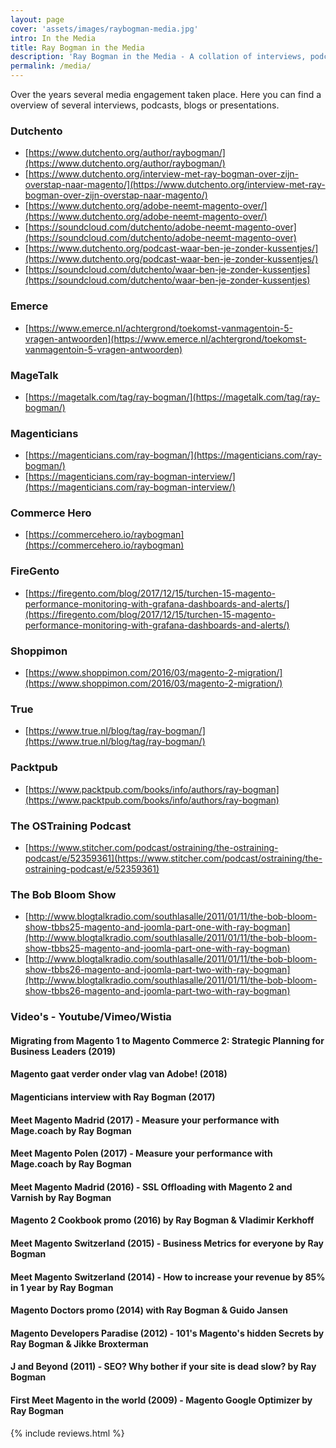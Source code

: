 ```yaml
---
layout: page
cover: 'assets/images/raybogman-media.jpg'
intro: In the Media
title: Ray Bogman in the Media
description: 'Ray Bogman in the Media - A collation of interviews, podcasts, blogs or presentations.'
permalink: /media/
---
```


Over the years several media engagement taken place. Here you can find a overview of several interviews, podcasts, blogs or presentations.

### Dutchento
- [https://www.dutchento.org/author/raybogman/](https://www.dutchento.org/author/raybogman/)
- [https://www.dutchento.org/interview-met-ray-bogman-over-zijn-overstap-naar-magento/](https://www.dutchento.org/interview-met-ray-bogman-over-zijn-overstap-naar-magento/)
- [https://www.dutchento.org/adobe-neemt-magento-over/](https://www.dutchento.org/adobe-neemt-magento-over/)
- [https://soundcloud.com/dutchento/adobe-neemt-magento-over](https://soundcloud.com/dutchento/adobe-neemt-magento-over)
- [https://www.dutchento.org/podcast-waar-ben-je-zonder-kussentjes/](https://www.dutchento.org/podcast-waar-ben-je-zonder-kussentjes/)
- [https://soundcloud.com/dutchento/waar-ben-je-zonder-kussentjes](https://soundcloud.com/dutchento/waar-ben-je-zonder-kussentjes)

### Emerce
- [https://www.emerce.nl/achtergrond/toekomst-vanmagentoin-5-vragen-antwoorden](https://www.emerce.nl/achtergrond/toekomst-vanmagentoin-5-vragen-antwoorden)

### MageTalk
- [https://magetalk.com/tag/ray-bogman/](https://magetalk.com/tag/ray-bogman/)

### Magenticians
- [https://magenticians.com/ray-bogman/](https://magenticians.com/ray-bogman/)
- [https://magenticians.com/ray-bogman-interview/](https://magenticians.com/ray-bogman-interview/)

### Commerce Hero
- [https://commercehero.io/raybogman](https://commercehero.io/raybogman)

### FireGento
- [https://firegento.com/blog/2017/12/15/turchen-15-magento-performance-monitoring-with-grafana-dashboards-and-alerts/](https://firegento.com/blog/2017/12/15/turchen-15-magento-performance-monitoring-with-grafana-dashboards-and-alerts/)

### Shoppimon
- [https://www.shoppimon.com/2016/03/magento-2-migration/](https://www.shoppimon.com/2016/03/magento-2-migration/)

### True
- [https://www.true.nl/blog/tag/ray-bogman/](https://www.true.nl/blog/tag/ray-bogman/)

### Packtpub
- [https://www.packtpub.com/books/info/authors/ray-bogman](https://www.packtpub.com/books/info/authors/ray-bogman)

### The OSTraining Podcast
- [https://www.stitcher.com/podcast/ostraining/the-ostraining-podcast/e/52359361](https://www.stitcher.com/podcast/ostraining/the-ostraining-podcast/e/52359361)

### The Bob Bloom Show
- [http://www.blogtalkradio.com/southlasalle/2011/01/11/the-bob-bloom-show-tbbs25-magento-and-joomla-part-one-with-ray-bogman](http://www.blogtalkradio.com/southlasalle/2011/01/11/the-bob-bloom-show-tbbs25-magento-and-joomla-part-one-with-ray-bogman)
- [http://www.blogtalkradio.com/southlasalle/2011/01/11/the-bob-bloom-show-tbbs26-magento-and-joomla-part-two-with-ray-bogman](http://www.blogtalkradio.com/southlasalle/2011/01/11/the-bob-bloom-show-tbbs26-magento-and-joomla-part-two-with-ray-bogman)

### Video's - Youtube/Vimeo/Wistia

#### Migrating from Magento 1 to Magento Commerce 2: Strategic Planning for Business Leaders (2019)
<amp-wistia-player data-media-hashed-id="7nh7qkmlo3" width="480" height="270"></amp-wistia-player>
    
#### Magento gaat verder onder vlag van Adobe! (2018)
<amp-youtube data-videoid="yx5G43I17Fk" layout="responsive" width="480" height="270"></amp-youtube>

#### Magenticians interview with Ray Bogman (2017)
<amp-youtube data-videoid="KNl1snrt6eY" layout="responsive" width="480" height="270"></amp-youtube>

#### Meet Magento Madrid (2017) - Measure your performance with Mage.coach by Ray Bogman
<amp-youtube data-videoid="J9OG2dj_h_M" layout="responsive" width="480" height="270"></amp-youtube>

#### Meet Magento Polen (2017) - Measure your performance with Mage.coach by Ray Bogman
<amp-youtube data-videoid="FEsnJ--58QQ" layout="responsive" width="480" height="270"></amp-youtube>

#### Meet Magento Madrid (2016) - SSL Offloading with Magento 2 and Varnish by Ray Bogman
<amp-youtube data-videoid="SD9ZU9FgICw" layout="responsive" width="480" height="270"></amp-youtube>

#### Magento 2 Cookbook promo (2016) by Ray Bogman & Vladimir Kerkhoff
<amp-youtube data-videoid="Uw2gOTvV3XU" layout="responsive" width="480" height="270"></amp-youtube>

#### Meet Magento Switzerland (2015) - Business Metrics for everyone by Ray Bogman
<amp-youtube data-videoid="ovK2vUqt27g" layout="responsive" width="480" height="270"></amp-youtube>

#### Meet Magento Switzerland (2014) - How to increase your revenue by 85% in 1 year by Ray Bogman
<amp-youtube data-videoid="2f8LzWFkpcA" layout="responsive" width="480" height="270"></amp-youtube>

#### Magento Doctors promo (2014) with Ray Bogman & Guido Jansen
<amp-youtube data-videoid="speykHKEpRs" layout="responsive" width="480" height="270"></amp-youtube>

#### Magento Developers Paradise (2012) - 101's Magento's hidden Secrets by Ray Bogman & Jikke Broxterman
<amp-youtube data-videoid="s_FxSXyrhsY" layout="responsive" width="480" height="270"></amp-youtube>

#### J and Beyond (2011) - SEO? Why bother if your site is dead slow? by Ray Bogman
<amp-vimeo data-videoid="25084501" layout="responsive" width="480" height="270"></amp-vimeo>

#### First Meet Magento in the world (2009) - Magento Google Optimizer by Ray Bogman
<amp-vimeo data-videoid="3255690" layout="responsive" width="480" height="270"></amp-vimeo>

{% include reviews.html %}
